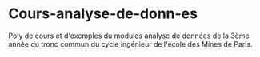 # Cours-analyse-de-donn-es
Poly de cours et d'exemples du modules analyse de données de la 3ème année du tronc commun du cycle ingénieur de l'école des Mines de Paris.
